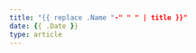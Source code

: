 ```yaml
---
title: "{{ replace .Name "-" " " | title }}"
date: {{ .Date }}
type: article
---
```


<!-- Your markdown content goes here -->

